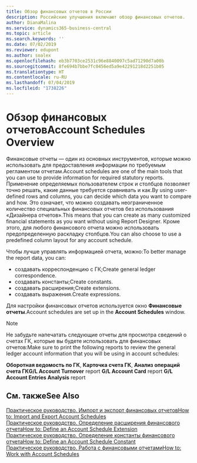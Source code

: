 ```yaml
---
title: Обзор финансовых отчетов в России
description: Российские улучшения включают обзор финансовых отчетов.
author: DianaMalina
ms.service: dynamics365-business-central
ms.topic: article
ms.search.keywords: ''
ms.date: 07/02/2019
ms.reviewer: edupont
ms.author: soalex
ms.openlocfilehash: eb3b7703ce2531c96e8840097c5ad71290d7a00b
ms.sourcegitcommit: 8fe694b7bbe7fc0456ed5a9e42291218d2251b05
ms.translationtype: HT
ms.contentlocale: ru-RU
ms.lasthandoff: 07/04/2019
ms.locfileid: "1738226"
---
```

# <a name="account-schedules-overview"></a><span data-ttu-id="c3f7c-103">Обзор финансовых отчетов</span><span class="sxs-lookup"><span data-stu-id="c3f7c-103">Account Schedules Overview</span></span>

<span data-ttu-id="c3f7c-104">Финансовые отчеты — один из основных инструментов, которые можно использовать для предоставления информации по требуемым регламентом отчетам.</span><span class="sxs-lookup"><span data-stu-id="c3f7c-104">Account schedules are one of the main tools that you can use to provide information for required statutory reports.</span></span> <span data-ttu-id="c3f7c-105">Применение определяемых пользователем строк и столбцов позволяет точно решать, какие данные требуется сравнивать и как.</span><span class="sxs-lookup"><span data-stu-id="c3f7c-105">By using user-defined rows and columns, you can decide which data you want to compare and how.</span></span> <span data-ttu-id="c3f7c-106">Это означает, что можно создавать неограниченное количество специальных финансовых отчетов без использования «Дизайнера отчетов».</span><span class="sxs-lookup"><span data-stu-id="c3f7c-106">This means that you can create as many customized financial statements as you want without using Report Designer.</span></span> <span data-ttu-id="c3f7c-107">Кроме этого, для любого финансового отчета можно использовать предопределенную раскладку столбцов.</span><span class="sxs-lookup"><span data-stu-id="c3f7c-107">You can also choose to use a predefined column layout for any account schedule.</span></span>

<span data-ttu-id="c3f7c-108">Чтобы лучше управлять информацией отчета, можно:</span><span class="sxs-lookup"><span data-stu-id="c3f7c-108">To better manage the report data, you can:</span></span>

- <span data-ttu-id="c3f7c-109">создавать корреспонденцию с ГК;</span><span class="sxs-lookup"><span data-stu-id="c3f7c-109">Create general ledger correspondence.</span></span>
- <span data-ttu-id="c3f7c-110">создавать константы;</span><span class="sxs-lookup"><span data-stu-id="c3f7c-110">Create constants.</span></span>
- <span data-ttu-id="c3f7c-111">создавать расширения;</span><span class="sxs-lookup"><span data-stu-id="c3f7c-111">Create extensions.</span></span>
- <span data-ttu-id="c3f7c-112">создавать выражения.</span><span class="sxs-lookup"><span data-stu-id="c3f7c-112">Create expressions.</span></span>

<span data-ttu-id="c3f7c-113">Для настройки финансовых отчетов используется окно **Финансовые отчеты**.</span><span class="sxs-lookup"><span data-stu-id="c3f7c-113">Account schedules are set up in the **Account Schedules** window.</span></span>

> [!NOTE]
> <span data-ttu-id="c3f7c-114">Не забудьте напечатать следующие отчеты для просмотра сведений о счетах ГК, которые вы будете использовать для финансовых отчетов:</span><span class="sxs-lookup"><span data-stu-id="c3f7c-114">Make sure to print the following reports to review the general ledger account information that you will be using in account schedules:</span></span>
>
> <span data-ttu-id="c3f7c-115">**Оборотная ведомость по ГК**, **Карточка счета ГК**, **Анализ операций счета ГК**</span><span class="sxs-lookup"><span data-stu-id="c3f7c-115">**G/L Account Turnover** report **G/L Account Card** report **G/L Account Entries Analysis** report</span></span>

## <a name="see-also"></a><span data-ttu-id="c3f7c-116">См. также</span><span class="sxs-lookup"><span data-stu-id="c3f7c-116">See Also</span></span>
[<span data-ttu-id="c3f7c-117">Практическое руководство. Импорт и экспорт финансовых отчетов</span><span class="sxs-lookup"><span data-stu-id="c3f7c-117">How to: Import and Export Account Schedules</span></span>](How-to-Import-and-Export-Account-Schedules.md)  
[<span data-ttu-id="c3f7c-118">Практическое руководство. Определение расширения финансового отчета</span><span class="sxs-lookup"><span data-stu-id="c3f7c-118">How to: Define an Account Schedule Extension</span></span>](How-to-Define-an-Account-Schedule-Extension.md)  
[<span data-ttu-id="c3f7c-119">Практическое руководство. Определение константы финансового отчета</span><span class="sxs-lookup"><span data-stu-id="c3f7c-119">How to: Define an Account Schedule Constant</span></span>](How-to-Define-an-Account-Schedule-Constant.md)  
[<span data-ttu-id="c3f7c-120">Практическое руководство. Работа с финансовыми отчетами</span><span class="sxs-lookup"><span data-stu-id="c3f7c-120">How to: Work with Account Schedules</span></span>](How-to-Work-with-Account-Schedules.md)  
